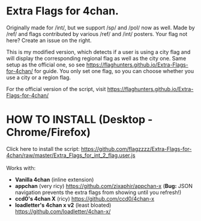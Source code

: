 Extra Flags for 4chan.
==========
Originally made for /int/, but we support /sp/ and /pol/ now as well.
Made by /ref/ and flags contributed by various /ref/ and /int/ posters.
Your flag not here? Create an issue on the right.

This is my modified version, which detects if a user is using a city flag and will display the corresponding regional flag as well as the city one. Same setup as the official one, so see https://flaghunters.github.io/Extra-Flags-for-4chan/ for guide. You only set one flag, so you can choose whether you use a city or a region flag.

For the official version of the script, visit https://flaghunters.github.io/Extra-Flags-for-4chan/

HOW TO INSTALL (Desktop - Chrome/Firefox)
==========
Click here to install the script: https://github.com/flagzzzz/Extra-Flags-for-4chan/raw/master/Extra_Flags_for_int_2_flag.user.js
<br>
<br>
Works with:
 - **Vanilla 4chan** (inline extension)
 - **appchan** (very ricy) https://github.com/zixaphir/appchan-x (**Bug:** JSON navigation prevents the extra flags from showing until you refresh!)
 - **ccd0's 4chan X** (ricy) https://github.com/ccd0/4chan-x
 - **loadletter's 4chan x v2** (least bloated) https://github.com/loadletter/4chan-x/
